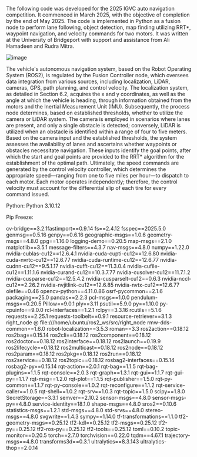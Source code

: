 The following code was developed for the 2025 IGVC auto navigation competition. It commenced in March 2025, with the objective of completion by the end of May 2025. The code is implemented in Python as a fusion node to perform lane following, object detection, map finding utilizing RRT*, waypoint navigation, and velocity commands for two motors. It was written at the University of Bridgeport with support and assistance from Ali Hamadeen and Rudra Mitra. 

![image](https://github.com/user-attachments/assets/9a785ec3-88bb-4d29-98a0-2ad5f02fa4b9)

The vehicle's autonomous navigation system, based on the Robot Operating System (ROS2), is regulated by the Fusion Controller node, which oversees data integration from various sources, including localization, LiDAR, cameras, GPS, path planning, and control velocity. The localization system, as detailed in Section 6.2, acquires the x and y coordinates, as well as the angle at which the vehicle is heading, through information obtained from the motors and the Inertial Measurement Unit (IMU). Subsequently, the process node determines, based on established thresholds, whether to utilize the camera or LiDAR system. The camera is employed in scenarios where lanes are present, and only a single obstacle is detected; conversely, LiDAR is utilized when an obstacle is identified within a range of four to five meters. Based on the camera input and the established thresholds, the system assesses the availability of lanes and ascertains whether waypoints or obstacles necessitate navigation. These inputs identify the goal points, after which the start and goal points are provided to the RRT* algorithm for the establishment of the optimal path. Ultimately, the speed commands are generated by the control velocity controller, which determines the appropriate speed—ranging from one to five miles per hour—to dispatch to each motor. Each motor operates independently; therefore, the control velocity must account for the differential slip of each tire for every command issued.  

Python: Python 3.10.12

Pip Freeze:

cv-bridge==3.2.1fastimport==0.9.14
fs==2.4.12
fsspec==2025.5.0
genmsg==0.5.16
genpy==0.6.16
geographic-msgs==1.0.6
geometry-msgs==4.8.0
gpg==1.16.0
logging-demo==0.20.5
map-msgs==2.1.0
matplotlib==3.5.1
message-filters==4.3.7
nav-msgs==4.8.0
numpy==1.22.0
nvidia-cublas-cu12==12.6.4.1
nvidia-cuda-cupti-cu12==12.6.80
nvidia-cuda-nvrtc-cu12==12.6.77
nvidia-cuda-runtime-cu12==12.6.77
nvidia-cudnn-cu12==9.5.1.17
nvidia-cufft-cu12==11.3.0.4
nvidia-cufile-cu12==1.11.1.6
nvidia-curand-cu12==10.3.7.77
nvidia-cusolver-cu12==11.7.1.2
nvidia-cusparse-cu12==12.5.4.2
nvidia-cusparselt-cu12==0.6.3
nvidia-nccl-cu12==2.26.2
nvidia-nvjitlink-cu12==12.6.85
nvidia-nvtx-cu12==12.6.77
olefile==0.46
opencv-python==4.11.0.86
osrf-pycommon==2.1.6
packaging==25.0
pandas==2.2.3
pcl-msgs==1.0.0
pendulum-msgs==0.20.5
Pillow==9.0.1
ply==3.11
psutil==5.9.0
py==1.10.0
py-cpuinfo==9.0.0
rcl-interfaces==1.2.1
rclpy==3.3.16
rcutils==5.1.6
requests==2.25.1
requests-toolbelt==0.9.1
resource-retriever==3.1.3
right_node @ file:///home/ubuntu/ros2_ws/src/right_node
rmw-dds-common==1.6.0
robot-localization==3.5.3
roman==3.3
ros2action==0.18.12
ros2bag==0.15.14
ros2cli==0.18.12
ros2component==0.18.12
ros2doctor==0.18.12
ros2interface==0.18.12
ros2launch==0.19.9
ros2lifecycle==0.18.12
ros2multicast==0.18.12
ros2node==0.18.12
ros2param==0.18.12
ros2pkg==0.18.12
ros2run==0.18.12
ros2service==0.18.12
ros2topic==0.18.12
rosbag2-interfaces==0.15.14
rosbag2-py==0.15.14
rqt-action==2.0.1
rqt-bag==1.1.5
rqt-bag-plugins==1.1.5
rqt-console==2.0.3
rqt-graph==1.3.1
rqt-gui==1.1.7
rqt-gui-py==1.1.7
rqt-msg==1.2.0
rqt-plot==1.1.5
rqt-publisher==1.5.0
rqt-py-common==1.1.7
rqt-py-console==1.0.2
rqt-reconfigure==1.1.2
rqt-service-caller==1.0.5
rqt-shell==1.0.2
rqt-srv==1.0.3
rqt-topic==1.5.0
scipy==1.8.0
SecretStorage==3.3.1
semver==2.10.2
sensor-msgs==4.8.0
sensor-msgs-py==4.8.0
service-identity==18.1.0
shape-msgs==4.8.0
sros2==0.10.6
statistics-msgs==1.2.1
std-msgs==4.8.0
std-srvs==4.8.0
stereo-msgs==4.8.0
svgwrite==1.4.3
sympy==1.14.0
tf-transformations==1.1.0
tf2-geometry-msgs==0.25.12
tf2-kdl==0.25.12
tf2-msgs==0.25.12
tf2-py==0.25.12
tf2-ros-py==0.25.12
tf2-tools==0.25.12
toml==0.10.2
topic-monitor==0.20.5
torch==2.7.0
torchvision==0.22.0
tqdm==4.67.1
trajectory-msgs==4.8.0
transforms3d==0.3.1
ultralytics==8.3.143
ultralytics-thop==2.0.14
